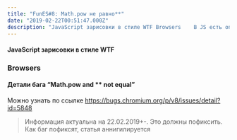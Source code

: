 ```yaml
---
title: "FunES#8: Math.pow не равно**"
date: "2019-02-22T00:51:47.000Z"
description: "JavaScript зарисовки в стиле WTF Browsers    В JS есть оператор возведения в степень. Появился он в JavaScript относительно неда"
---
```


<h4>JavaScript зарисовки в стиле WTF</h4>
<h3>Browsers</h3>

<h4>Детали бага “Math.pow and ** not equal”</h4>
<p>Можно узнать по ссылке <a href="https://bugs.chromium.org/p/v8/issues/detail?id=5848" target="_blank" rel="noopener noreferrer">https://bugs.chromium.org/p/v8/issues/detail?id=5848</a></p>
<blockquote><p>Информация актуальна на 22.02.2019+-. Это должны пофиксить. Как баг пофиксят, статья аннигилируется</p></blockquote>



